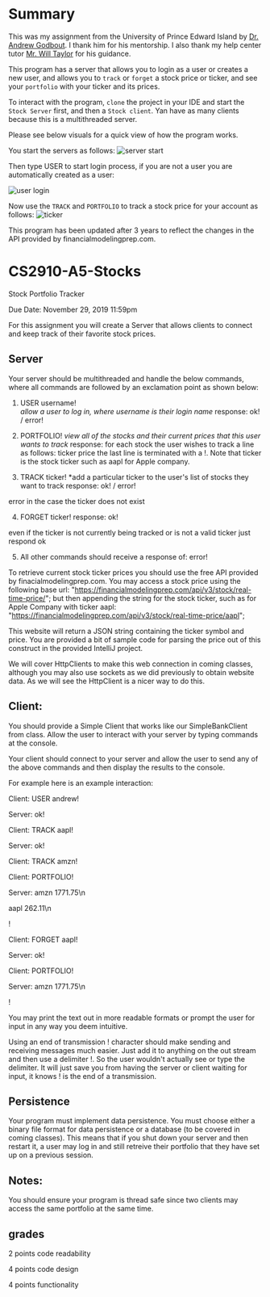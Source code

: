 # Summary 

This was my assignment from the University of Prince Edward Island by [Dr. Andrew Godbout](https://github.com/andrewgodbout). I thank him for his mentorship. I also thank my help center tutor [Mr. Will Taylor](https://github.com/wtaylor17) for his guidance. 

This program has a server that allows you to login as a user or creates a new user, and allows you to `track` or `forget` a stock price or ticker, and see your `portfolio` with your ticker and its prices. 

To interact with the program, `clone` the project in your IDE and start the `Stock Server` first, and then a `Stock client`. Yan have as many clients because this is a multithreaded server. 

Please see below visuals for a quick view of how the program works. 

You start the servers as follows: 
![server start](https://media.giphy.com/media/FKbxrwlm5K7HQf36M6/giphy.gif)

Then type USER to start login process, if you are not a user you are automatically created as a user:

![user login](https://media.giphy.com/media/MzXJDjmU7iaPr6laGJ/giphy.gif)

Now use the `TRACK` and `PORTFOLIO` to track a stock price for your account as follows:
![ticker](https://media.giphy.com/media/3t9wCszjQiLCYfi22e/giphy.gif)

This program has been updated after 3 years to reflect the changes in the API provided by financialmodelingprep.com. 

# CS2910-A5-Stocks
Stock Portfolio Tracker

Due Date: November 29, 2019 11:59pm

For this assignment you will create a Server that allows clients to connect and keep track of their favorite stock prices.

## Server

Your server should be multithreaded and handle the below commands, where all commands are followed by an exclamation point as shown below:

1. USER username!  
*allow a user to log in, where username is their login name*
response: ok! / error! 

2. PORTFOLIO! 
*view all of the stocks and their current prices that this user wants to track*
response: 
for each stock the user wishes to track a line as follows:
ticker price
the last line is terminated with a !. Note that ticker is the stock ticker such as aapl for Apple company.

3. TRACK ticker! 
*add a particular ticker to the user's list of stocks they want to track
response: 
ok! / error! 

error in the case the ticker does not exist

4. FORGET ticker!
response: 
ok!

even if the ticker is not currently being tracked or is not a valid ticker just respond ok

5. All other commands should receive a response of:
error! 

To retrieve current stock ticker prices you should use the free API provided by finacialmodelingprep.com.
You may access a stock price using the following base url:
"https://financialmodelingprep.com/api/v3/stock/real-time-price/";
but then appending the string for the stock ticker, such as for Apple Company with ticker aapl:
"https://financialmodelingprep.com/api/v3/stock/real-time-price/aapl";

This website will return a JSON string containing the ticker symbol and price. You are provided a bit of sample code for parsing the price out of this construct in the provided IntelliJ project.

We will cover HttpClients to make this web connection in coming classes, although you may also use sockets as we did previously to obtain website data. As we will see the HttpClient is a nicer way to do this.

## Client:
You should provide a Simple Client that works like our SimpleBankClient from class. Allow the user to interact with your server by typing commands at the console. 

Your client should connect to your server and allow the user to send any of the above commands and then display the results to the console. 

For example here is an example interaction:

Client: USER andrew!

Server: ok!

Client: TRACK aapl! 

Server: ok!

Client: TRACK amzn!

Client: PORTFOLIO!

Server: amzn 1771.75\n

aapl 262.11\n

!

Client: FORGET aapl!

Server: ok!

Client: PORTFOLIO!

Server: amzn 1771.75\n

!

You may print the text out in more readable formats or prompt the user for input in any way you deem intuitive. 

Using an end of transmission ! character should make sending and receiving messages much easier. Just add it to anything on the out stream and then use a delimiter !. So the user wouldn't actually see or type the delimiter. It will just save you from having the server or client waiting for input, it knows ! is the end of a transmission.

## Persistence

Your program must implement data persistence. You must choose either a binary file format for data persistence or a database (to be covered in coming classes). This means that if you shut down your server and then restart it, a user may log in and still retreive their portfolio that they have set up on a previous session.

## Notes:

You should ensure your program is thread safe since two clients may access the same portfolio at the same time.

## grades

2 points code readability

4 points code design

4 points functionality






